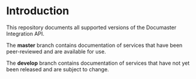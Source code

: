 # Introduction

This repository documents all supported versions of the Documaster Integration API.

The **master** branch contains documentation of services that have been peer-reviewed and are available for use.

The **develop** branch contains documentation of services that have not yet been released and are subject to change.
